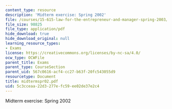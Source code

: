 ```yaml
---
content_type: resource
description: 'Midterm exercise: Spring 2002'
file: /courses/15-615-law-for-the-entrepreneur-and-manager-spring-2003/5c3cceaa22d3277efc59ee02de37e2c4_midtermspr02.pdf
file_size: 98825
file_type: application/pdf
hide_download: true
hide_download_original: null
learning_resource_types:
- Exams
license: https://creativecommons.org/licenses/by-nc-sa/4.0/
ocw_type: OCWFile
parent_title: Exams
parent_type: CourseSection
parent_uid: 567c0616-acf4-cc27-b63f-20fc543055d9
resourcetype: Document
title: midtermspr02.pdf
uid: 5c3cceaa-22d3-277e-fc59-ee02de37e2c4
---
```

Midterm exercise: Spring 2002
